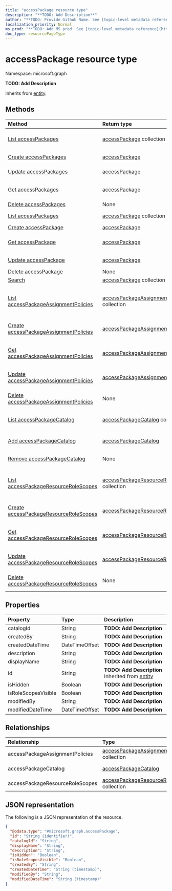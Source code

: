 ```yaml
---
title: "accessPackage resource type"
description: "**TODO: Add Description**"
author: "**TODO: Provide Github Name. See [topic-level metadata reference](https://msgo.azurewebsites.net/add/document/guidelines/metadata.html#topic-level-metadata)**"
localization_priority: Normal
ms.prod: "**TODO: Add MS prod. See [topic-level metadata reference](https://msgo.azurewebsites.net/add/document/guidelines/metadata.html#topic-level-metadata)**"
doc_type: resourcePageType
---
```


# accessPackage resource type

Namespace: microsoft.graph

**TODO: Add Description**


Inherits from [entity](../resources/entity.md).

## Methods
|Method|Return type|Description|
|:---|:---|:---|
|[List accessPackages](../api/entitlementmanagement-list-accesspackages.md)|[accessPackage](../resources/accesspackage.md) collection|Get the accessPackages from the accessPackages navigation property.|
|[Create accessPackages](../api/entitlementmanagement-post-accesspackages.md)|[accessPackage](../resources/accesspackage.md)|Create a new accessPackages object.|
|[Update accessPackages](../api/entitlementmanagement-update-accesspackages.md)|[accessPackage](../resources/accesspackage.md)|Update the properties of an accessPackages object.|
|[Get accessPackages](../api/entitlementmanagement-get-accesspackage.md)|[accessPackage](../resources/accesspackage.md)|Read the properties and relationships of an [accessPackage](../resources/accesspackage.md) object.|
|[Delete accessPackages](../api/entitlementmanagement-delete-accesspackages.md)|None|Delete an [accessPackage](../resources/accesspackage.md) object.|
|[List accessPackages](../api/accesspackage-list.md)|[accessPackage](../resources/accesspackage.md) collection|Get a list of the [accessPackage](../resources/accesspackage.md) objects and their properties.|
|[Create accessPackage](../api/accesspackage-create.md)|[accessPackage](../resources/accesspackage.md)|Create a new [accessPackage](../resources/accesspackage.md) object.|
|[Get accessPackage](../api/accesspackage-get.md)|[accessPackage](../resources/accesspackage.md)|Read the properties and relationships of an [accessPackage](../resources/accesspackage.md) object.|
|[Update accessPackage](../api/accesspackage-update.md)|[accessPackage](../resources/accesspackage.md)|Update the properties of an [accessPackage](../resources/accesspackage.md) object.|
|[Delete accessPackage](../api/accesspackage-delete.md)|None|Deletes an [accessPackage](../resources/accesspackage.md) object.|
|[Search](../api/accesspackage-search.md)|[accessPackage](../resources/accesspackage.md) collection|**TODO: Add Description**|
|[List accessPackageAssignmentPolicies](../api/accesspackage-list-accesspackageassignmentpolicies.md)|[accessPackageAssignmentPolicy](../resources/accesspackageassignmentpolicy.md) collection|Get the accessPackageAssignmentPolicies from the accessPackageAssignmentPolicies navigation property.|
|[Create accessPackageAssignmentPolicies](../api/accesspackage-post-accesspackageassignmentpolicies.md)|[accessPackageAssignmentPolicy](../resources/accesspackageassignmentpolicy.md)|Create a new accessPackageAssignmentPolicies object.|
|[Get accessPackageAssignmentPolicies](../api/accesspackage-get-accesspackageassignmentpolicy.md)|[accessPackageAssignmentPolicy](../resources/accesspackageassignmentpolicy.md)|Read the properties and relationships of an [accessPackageAssignmentPolicy](../resources/accesspackageassignmentpolicy.md) object.|
|[Update accessPackageAssignmentPolicies](../api/accesspackage-update-accesspackageassignmentpolicies.md)|[accessPackageAssignmentPolicy](../resources/accesspackageassignmentpolicy.md)|Update the properties of an accessPackageAssignmentPolicies object.|
|[Delete accessPackageAssignmentPolicies](../api/accesspackage-delete-accesspackageassignmentpolicies.md)|None|Delete an [accessPackageAssignmentPolicy](../resources/accesspackageassignmentpolicy.md) object.|
|[List accessPackageCatalog](../api/accesspackage-list-accesspackagecatalog.md)|[accessPackageCatalog](../resources/accesspackagecatalog.md) collection|Get the accessPackageCatalogs from the accessPackageCatalog navigation property.|
|[Add accessPackageCatalog](../api/accesspackage-post-accesspackagecatalog.md)|[accessPackageCatalog](../resources/accesspackagecatalog.md)|Add accessPackageCatalog by posting to the accessPackageCatalog collection.|
|[Remove accessPackageCatalog](../api/accesspackage-delete-accesspackagecatalog.md)|None|Remove an [accessPackageCatalog](../resources/accesspackagecatalog.md) object.|
|[List accessPackageResourceRoleScopes](../api/accesspackage-list-accesspackageresourcerolescopes.md)|[accessPackageResourceRoleScope](../resources/accesspackageresourcerolescope.md) collection|Get the accessPackageResourceRoleScopes from the accessPackageResourceRoleScopes navigation property.|
|[Create accessPackageResourceRoleScopes](../api/accesspackage-post-accesspackageresourcerolescopes.md)|[accessPackageResourceRoleScope](../resources/accesspackageresourcerolescope.md)|Create a new accessPackageResourceRoleScopes object.|
|[Get accessPackageResourceRoleScopes](../api/accesspackage-get-accesspackageresourcerolescope.md)|[accessPackageResourceRoleScope](../resources/accesspackageresourcerolescope.md)|Read the properties and relationships of an [accessPackageResourceRoleScope](../resources/accesspackageresourcerolescope.md) object.|
|[Update accessPackageResourceRoleScopes](../api/accesspackage-update-accesspackageresourcerolescopes.md)|[accessPackageResourceRoleScope](../resources/accesspackageresourcerolescope.md)|Update the properties of an accessPackageResourceRoleScopes object.|
|[Delete accessPackageResourceRoleScopes](../api/accesspackage-delete-accesspackageresourcerolescopes.md)|None|Delete an [accessPackageResourceRoleScope](../resources/accesspackageresourcerolescope.md) object.|

## Properties
|Property|Type|Description|
|:---|:---|:---|
|catalogId|String|**TODO: Add Description**|
|createdBy|String|**TODO: Add Description**|
|createdDateTime|DateTimeOffset|**TODO: Add Description**|
|description|String|**TODO: Add Description**|
|displayName|String|**TODO: Add Description**|
|id|String|**TODO: Add Description** Inherited from [entity](../resources/entity.md)|
|isHidden|Boolean|**TODO: Add Description**|
|isRoleScopesVisible|Boolean|**TODO: Add Description**|
|modifiedBy|String|**TODO: Add Description**|
|modifiedDateTime|DateTimeOffset|**TODO: Add Description**|

## Relationships
|Relationship|Type|Description|
|:---|:---|:---|
|accessPackageAssignmentPolicies|[accessPackageAssignmentPolicy](../resources/accesspackageassignmentpolicy.md) collection|**TODO: Add Description**|
|accessPackageCatalog|[accessPackageCatalog](../resources/accesspackagecatalog.md)|**TODO: Add Description**|
|accessPackageResourceRoleScopes|[accessPackageResourceRoleScope](../resources/accesspackageresourcerolescope.md) collection|**TODO: Add Description**|

## JSON representation
The following is a JSON representation of the resource.
<!-- {
  "blockType": "resource",
  "keyProperty": "id",
  "@odata.type": "microsoft.graph.accessPackage",
  "baseType": "microsoft.graph.entity",
  "openType": false
}
-->
``` json
{
  "@odata.type": "#microsoft.graph.accessPackage",
  "id": "String (identifier)",
  "catalogId": "String",
  "displayName": "String",
  "description": "String",
  "isHidden": "Boolean",
  "isRoleScopesVisible": "Boolean",
  "createdBy": "String",
  "createdDateTime": "String (timestamp)",
  "modifiedBy": "String",
  "modifiedDateTime": "String (timestamp)"
}
```


